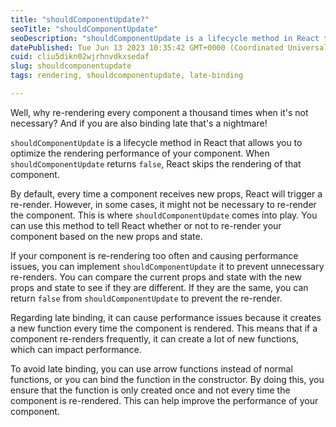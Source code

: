 ```yaml
---
title: "shouldComponentUpdate?"
seoTitle: "shouldComponentUpdate"
seoDescription: "shouldComponentUpdate is a lifecycle method in React that allows you to optimize the rendering performance of your component. When shouldComponentUpdate"
datePublished: Tue Jun 13 2023 10:35:42 GMT+0000 (Coordinated Universal Time)
cuid: cliu5dikn02wjrhnvdkxsedaf
slug: shouldcomponentupdate
tags: rendering, shouldcomponentupdate, late-binding

---
```


Well, why re-rendering every component a thousand times when it's not necessary? And if you are also binding late that's a nightmare!

`shouldComponentUpdate` is a lifecycle method in React that allows you to optimize the rendering performance of your component. When `shouldComponentUpdate` returns `false`, React skips the rendering of that component.

By default, every time a component receives new props, React will trigger a re-render. However, in some cases, it might not be necessary to re-render the component. This is where `shouldComponentUpdate` comes into play. You can use this method to tell React whether or not to re-render your component based on the new props and state.

If your component is re-rendering too often and causing performance issues, you can implement `shouldComponentUpdate` it to prevent unnecessary re-renders. You can compare the current props and state with the new props and state to see if they are different. If they are the same, you can return `false` from `shouldComponentUpdate` to prevent the re-render.

Regarding late binding, it can cause performance issues because it creates a new function every time the component is rendered. This means that if a component re-renders frequently, it can create a lot of new functions, which can impact performance.

To avoid late binding, you can use arrow functions instead of normal functions, or you can bind the function in the constructor. By doing this, you ensure that the function is only created once and not every time the component is re-rendered. This can help improve the performance of your component.